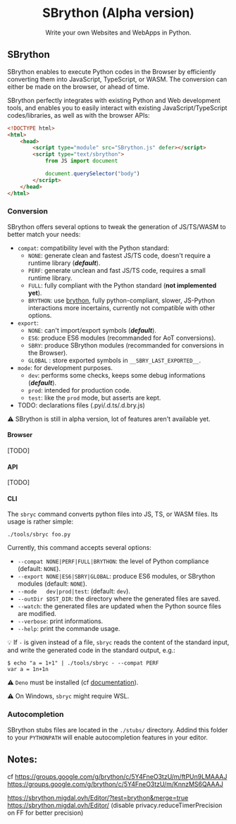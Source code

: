 <div align="center">
  <h1>SBrython (Alpha version)</h1>

  <p>Write your own Websites and WebApps in Python.</p>
</div>

## SBrython

SBrython enables to execute Python codes in the Browser by efficiently converting them into JavaScript, TypeScript, or WASM. The conversion can either be made on the browser, or ahead of time.

SBrython perfectly integrates with existing Python and Web development tools, and enables you to easily interact with existing JavaScript/TypeScript codes/libraries, as well as with the browser APIs:

```html
<!DOCTYPE html>
<html>
    <head>
        <script type="module" src="SBrython.js" defer></script>
        <script type="text/sbrython">
            from JS import document

            document.querySelector("body")
        </script>
    </head>
</html>
```

### Conversion

SBrython offers several options to tweak the generation of JS/TS/WASM to better match your needs:
- `compat`: compatibility level with the Python standard:
   - `NONE`: generate clean and fastest JS/TS code, doesn't require a runtime library (***default***).
   - `PERF`: generate unclean and fast JS/TS code, requires a small runtime library.
   - `FULL`: fully compliant with the Python standard (**not implemented yet**).
   - `BRYTHON`: use [brython](https://github.com/brython-dev/brython), fully python-compliant, slower, JS-Python interactions more incertains, currently not compatible with other options.
- `export`:
    - `NONE`: can't import/export symbols (***default***).
    - `ES6`: produce ES6 modules (recommanded for AoT conversions).
    - `SBRY`: produce SBrython modules (recommanded for conversions in the Browser).
    - `GLOBAL` : store exported symbols in `__SBRY_LAST_EXPORTED__`.
- `mode`: for development purposes.
   - `dev`: performs some checks, keeps some debug informations (***default***).
   - `prod`: intended for production code.
   - `test`: like the `prod` mode, but asserts are kept.
- TODO: declarations files (.pyi/.d.ts/.d.bry.js)

⚠ SBrython is still in alpha version, lot of features aren't available yet. 

#### Browser

[TODO]

#### API

[TODO]

#### CLI

The `sbryc` command converts python files into JS, TS, or WASM files. Its usage is rather simple:
```shell
./tools/sbryc foo.py
```

Currently, this command accepts several options:
- `--compat NONE|PERF|FULL|BRYTHON`: the level of Python compliance (default: `NONE`).
- `--export NONE|ES6|SBRY|GLOBAL`: produce ES6 modules, or SBrython modules (default: `NONE`).
- `--mode   dev|prod|test`: (default: `dev`).
- `--outDir $DST_DIR`: the directory where the generated files are saved.
- `--watch`: the generated files are updated when the Python source files are modified.
- `--verbose`: print informations.
- `--help`: print the commande usage.

💡 If `-` is given instead of a file, `sbryc` reads the content of the standard input, and write the generated code in the standard output, e.g.:
```shell
$ echo "a = 1+1" | ./tools/sbryc - --compat PERF
var a = 1n+1n
```

⚠ `Deno` must be installed (cf [documentation](https://docs.deno.com/runtime/getting_started/installation/)).

⚠ On Windows, `sbryc` might require WSL.

### Autocompletion

SBrython stubs files are located in the `./stubs/` directory. Addind this folder to your `PYTHONPATH` will enable autocompletion features in your editor.

## Notes:

cf https://groups.google.com/g/brython/c/5Y4FneO3tzU/m/ftPUn9LMAAAJ
https://groups.google.com/g/brython/c/5Y4FneO3tzU/m/KnnzMS6QAAAJ

https://sbrython.migdal.ovh/Editor/?test=brython&merge=true
https://sbrython.migdal.ovh/Editor/
(disable privacy.reduceTimerPrecision on FF for better precision)